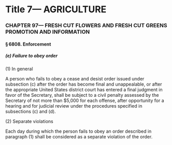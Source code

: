 
# Title 7— AGRICULTURE
### CHAPTER 97— FRESH CUT FLOWERS AND FRESH CUT GREENS PROMOTION AND INFORMATION
#### § 6808. Enforcement
##### (e) Failure to obey order

(1) In general

A person who fails to obey a cease and desist order issued under subsection (c) after the order has become final and unappealable, or after the appropriate United States district court has entered a final judgment in favor of the Secretary, shall be subject to a civil penalty assessed by the Secretary of not more than $5,000 for each offense, after opportunity for a hearing and for judicial review under the procedures specified in subsections (c) and (d).

(2) Separate violations

Each day during which the person fails to obey an order described in paragraph (1) shall be considered as a separate violation of the order.
